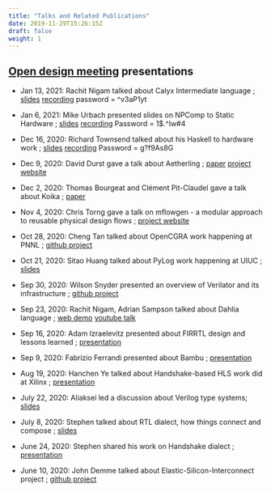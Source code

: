 ```yaml
---
title: "Talks and Related Publications"
date: 2019-11-29T15:26:15Z
draft: false
weight: 1
---
```


## [Open design meeting](https://docs.google.com/document/d/1fOSRdyZR2w75D87yU2Ma9h2-_lEPL4NxvhJGJd-s5pk/edit#heading=h.rcuxyx55hyqp) presentations

* Jan 13, 2021: Rachit Nigam talked about Calyx Intermediate language ;
[slides](https://rachitnigam.com/files/slides/calyx.pdf)
[recording](https://sifive.zoom.us/rec/share/NvoM4qs6f0r8b1Rzt_jpRiOC9fWxba1j1zuDx8idWye4O6KgZBojxKXc48tKrCCp.tUFXyNHI3eoR1V8r)
password = ^v3aP1yt


* Jan 6, 2021: Mike Urbach presented slides on NPComp to Static Hardware ;
[slides](https://docs.google.com/presentation/d/1MyQWWFsksfMO5DVdJkpSnL1POQLibVb0RbGwCQm9JcY/edit?usp=sharing)
[recording](https://sifive.zoom.us/rec/share/J6uVkQsxLvqNy1iMXoxuCaDfNrsI3O7Gue1magWykcjhV1EdUBdFk9R8Mr3MGjPs.UQrjhAN9u8gJ0La0) Password = 1$.^Iw#4

* Dec 16, 2020: Richard Townsend talked about his Haskell to hardware work ;
[slides](http://www.cs.columbia.edu/~sedwards/papers/townsend2017functional.pdf)
[recording](https://sifive.zoom.us/rec/share/5a_ICg-LBbv6IzUjwmO4POUdo3gr8qH5rcC3T1Mi563OlD4aWlD-8RU3aH88FWr3.z9cXYF4pyVJfYVkc) Password = g?f9As8G

* Dec 9, 2020: David Durst gave a talk about Aetherling ;
[paper](https://aetherling.org/aetherling.pdf)
[project website](https://aetherling.org/)

* Dec 2, 2020: Thomas Bourgeat and Clément Pit-Claudel gave a talk about Koika ;
[paper](https://dl.acm.org/doi/10.1145/3385412.3385965)

* Nov 4, 2020: Chris Torng gave a talk on mflowgen - a modular approach to reusable physical design flows ;
[project website](https://mflowgen.readthedocs.io/en/latest/)

* Oct 28, 2020: Cheng Tan talked about OpenCGRA work happening at PNNL ;
[github project](https://github.com/pnnl/OpenCGRA)

* Oct 21, 2020: Sitao Huang talked about PyLog work happening at UIUC ;
[slides](https://drive.google.com/file/d/1k-fLrgfo3Mh4Kv4uCOS8VDLX5ngG5znj/view?usp=sharing)

* Sep 30, 2020: Wilson Snyder presented an overview of Verilator and its infrastructure ;
[github project](https://github.com/verilator/verilator)

* Sep 23, 2020: Rachit Nigam, Adrian Sampson talked about Dahlia language ;
[web demo](https://capra.cs.cornell.edu/dahlia/)
[youtube talk](https://www.youtube.com/watch?v=hp_RwcnrFJg)

* Sep 16, 2020: Adam Izraelevitz presented about FIRRTL design and lessons learned ;
[presentation](https://docs.google.com/presentation/d/1fkwgbBe_AfNYkNxUJEdZCAo-Ys_6u_fdxd3K5d59eXU/edit?usp=sharing)

* Sep 9, 2020: Fabrizio Ferrandi presented about Bambu ;
[presentation](https://drive.google.com/file/d/1Q3VCv4i7S4Ys2zR7cn4N9HhCYyFzeMj6/view?usp=sharing)

* Aug 19, 2020: Hanchen Ye talked about Handshake-based HLS work did at Xilinx ;
[presentation](https://drive.google.com/file/d/1_YYKpd60ltPb0Kg5agqib2FAOvBLHlJO/view?usp=sharing)

* July 22, 2020: Aliaksei led a discussion about Verilog type systems;
[slides](https://docs.google.com/presentation/d/1m5to8jIGCwOhZfAHA6UOAc7BBThHSRxUkc2Niu48bqI/edit?usp=sharing)

* July 8, 2020: Stephen talked about RTL dialect, how things connect and compose ;
[slides](https://drive.google.com/file/d/1kjeYi4X_WC5B45z3nvw9W7UfyREahJhz/view?usp=sharing)

* June 24, 2020: Stephen shared his work on Handshake dialect ;
[presentation](https://drive.google.com/file/d/1UYQAfHrzcsdXUZ93bHPTPNwrscwx89M-/view?usp=sharing)

* June 10, 2020: John Demme talked about Elastic-Silicon-Interconnect project ;
[github project](https://github.com/microsoft/Elastic-Silicon-Interconnect)

